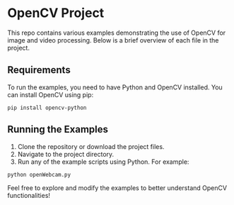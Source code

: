 # OpenCV Project

This repo contains various examples demonstrating the use of OpenCV for image and video processing. Below is a brief overview of each file in the project.



## Requirements

To run the examples, you need to have Python and OpenCV installed. You can install OpenCV using pip:

```
pip install opencv-python
```

## Running the Examples

1. Clone the repository or download the project files.
2. Navigate to the project directory.
3. Run any of the example scripts using Python. For example:

```
python openWebcam.py
```

Feel free to explore and modify the examples to better understand OpenCV functionalities!
